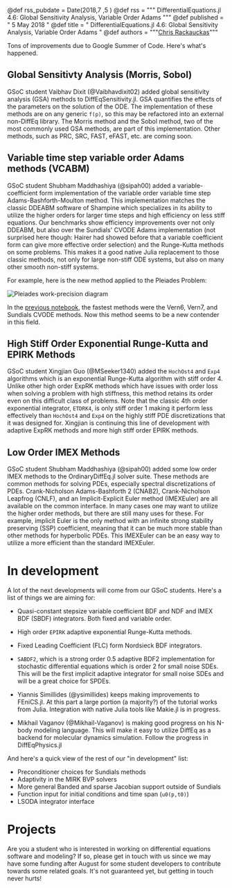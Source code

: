 @def rss_pubdate = Date(2018,7 ,5 )
@def rss = """ DifferentialEquations.jl 4.6: Global Sensitivity Analysis, Variable Order Adams """
@def published = " 5 May 2018 "
@def title = " DifferentialEquations.jl 4.6: Global Sensitivity Analysis, Variable Order Adams "
@def authors = """<a href="https://github.com/ChrisRackauckas">Chris Rackauckas</a>"""  

Tons of improvements due to Google Summer of Code. Here's what's happened.

## Global Sensitivty Analysis (Morris, Sobol)

GSoC student Vaibhav Dixit (@Vaibhavdixit02) added global sensitivity analysis
(GSA) methods to DiffEqSensitivity.jl. GSA quantifies the effects of the
parameters on the solution of the ODE. The implementation of these methods
are on any generic `f(p)`, so this may be refactored into an external non-DiffEq
library. The Morris method and the Sobol method, two of the most commonly used
GSA methods, are part of this implementation. Other methods, such as PRC, SRC,
FAST, eFAST, etc. are coming soon.

## Variable time step variable order Adams methods (VCABM)

GSoC student Shubham Maddhashiya (@sipah00) added a variable-coefficient form
implementation of the variable order variable time step Adams-Bashforth-Moulton
method. This implementation matches the classic DDEABM software of Shampine
which specializes in its ability to utilize the higher orders for larger time
steps and high efficiency on less stiff equations. Our benchmarks show efficiency
improvements over not only DDEABM, but also over the Sundials' CVODE Adams
implementation (not surprised here though: Hairer had showed before that a
variable coefficient form can give more effective order selection) and the
Runge-Kutta methods on some problems. This makes it a good native Julia
replacement to those classic methods, not only for large non-stiff ODE systems,
but also on many other smooth non-stiff systems.

For example, here is the new method applied to the Pleiades Problem:

![Pleiades work-precision diagram](https://user-images.githubusercontent.com/17304743/41568408-5f5aeb7e-731a-11e8-9bb0-b310cae20d1c.png)

In the [previous notebook](https://nbviewer.jupyter.org/github/JuliaDiffEq/DiffEqBenchmarks.jl/blob/master/NonStiffODE/Pleiades%20Work-Precision%20Diagrams.ipynb), the fastest methods were the
Vern6, Vern7, and Sundials CVODE methods. Now this method seems to be a new
contender in this field.

## High Stiff Order Exponential Runge-Kutta and EPIRK Methods

GSoC student Xingjian Guo (@MSeeker1340) added the `HochOst4` and `Exp4`
algorithms which is an exponential Runge-Kutta algorithm with stiff order 4.
Unlike other high order ExpRK methods which have issues with order loss when
solving a problem with high stiffness, this method retains its order even on
this difficult class of problems. Note that the classic 4th order exponential
integrator, `ETDRK4`, is only stiff order 1 making it perform less effectively
than `HochOst4` and `Exp4` on the highly stiff PDE discretizations that it was
designed for. Xingjian is continuing this line of development with adaptive
ExpRK methods and more high stiff order EPIRK methods.

## Low Order IMEX Methods

GSoC student Shubham Maddhashiya (@sipah00) added some low order IMEX methods
to the OrdinaryDiffEq.jl solver suite. These methods are common methods for
solving PDEs, especially spectral discretizations of PDEs. Crank-Nicholson
Adams-Bashforth 2 (CNAB2), Crank-Nicholson Leapfrog (CNLF), and an
Implicit-Explicit Euler method (IMEXEuler) are all available on the common
interface. In many cases one may want to utilize the higher order methods,
but there are still many uses for these. For example, implicit Euler is the
only method with an infinite strong stability preserving (SSP) coefficient,
meaning that it can be much more stable than other methods for hyperbolic
PDEs. This IMEXEuler can be an easy way to utilize a more efficient than the
standard IMEXEuler.

# In development

A lot of the next developments will come from our GSoC students. Here's a list
of things we are aiming for:

- Quasi-constant stepsize variable coefficient BDF and NDF and IMEX BDF (SBDF)
  integrators. Both fixed and variable order.

- High order `EPIRK` adaptive exponential Runge-Kutta methods.

- Fixed Leading Coefficient (FLC) form Nordsieck BDF integrators.

- `SABDF2`, which is a strong order 0.5 adaptive BDF2 implementation for
  stochastic differential equations which is order 2 for small noise SDEs.
  This will be the first implicit adaptive integrator for small noise SDEs and
  will be a great choice for SPDEs.

- Yiannis Simillides (@ysimillides) keeps making improvements to FEniCS.jl. At
  this part a large portion (a majority?) of the tutorial works from Julia.
  Integration with native Julia tools like Makie.jl is in progress.

- Mikhail Vaganov (@Mikhail-Vaganov) is making good progress on his N-body
  modeling language. This will make it easy to utilize DiffEq as a backend
  for molecular dynamics simulation. Follow the progress in DiffEqPhysics.jl

And here's a quick view of the rest of our "in development" list:

- Preconditioner choices for Sundials methods
- Adaptivity in the MIRK BVP solvers
- More general Banded and sparse Jacobian support outside of Sundials
- Function input for initial conditions and time span (`u0(p,t0)`)
- LSODA integrator interface

# Projects

Are you a student who is interested in working on differential equations software
and modeling? If so, please get in touch with us since we may have some funding
after August for some student developers to contribute towards some related goals.
It's not guaranteed yet, but getting in touch never hurts!
